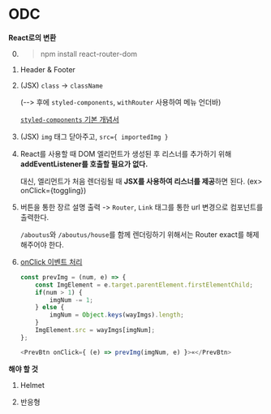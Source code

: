 # ODC

**React로의 변환**

0. > npm install react-router-dom

1. Header & Footer

2. (JSX) `class` -> `className`

    (--> 후에 `styled-components`, `withRouter` 사용하여 메뉴 언더바)

    [`styled-components` 기본 개념서](https://styled-components.com/docs/basics)

3. (JSX) `img` 태그 닫아주고, `src={ importedImg }`

4. React를 사용할 때 DOM 엘리먼트가 생성된 후 리스너를 추가하기 위해 **addEventListener를 호출할 필요가 없다.** 
    
    대신, 엘리먼트가 처음 렌더링될 때 **JSX를 사용하여 리스너를 제공**하면 된다. (ex> onClick={toggling})

5. 버튼을 통한 장르 설명 출력 -> `Router`, `Link` 태그를 통한 url 변경으로 컴포넌트를 출력한다.

    `/aboutus`와 `/aboutus/house`를 함께 렌더링하기 위해서는 Router exact를 해제해주어야 한다.

6. [onClick 이벤트 처리](https://ko.reactjs.org/docs/handling-events.html)

    ```javascript
    const prevImg = (num, e) => {
        const ImgElement = e.target.parentElement.firstElementChild;
        if(num > 1) {
            imgNum -= 1;
        } else {
            imgNum = Object.keys(wayImgs).length;
        }
        ImgElement.src = wayImgs[imgNum];
    };

    <PrevBtn onClick={ (e) => prevImg(imgNum, e) }>«</PrevBtn>
    ```

**해야 할 것**

1. Helmet

2. 반응형